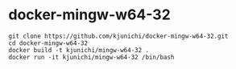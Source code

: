 # docker-mingw-w64-32

```
git clone https://github.com/kjunichi/docker-mingw-w64-32.git
cd docker-mingw-w64-32
docker build -t kjunichi/mingw-w64-32 .
docker run -it kjunichi/mingw-w64-32 /bin/bash
```
